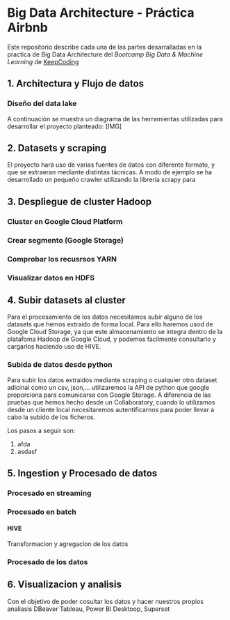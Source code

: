 # Big Data Architecture - Práctica Airbnb
Este repositorio describe cada una de las partes desarralladas en la practica de Big Data Architecture del _Bootcamp Big Data & Machine Learning_ de [KeepCoding](https://keepcoding.io/es/)
## 1. Architectura y Flujo de datos
### Diseño del data lake
A continuación se muestra un diagrama de las herramientas utilizadas para desarrollar el proyecto planteado:
[IMG]

## 2. Datasets y scraping
El proyecto hará uso de varias fuentes de datos con diferente formato, y que se extraeran mediante distintas tácnicas. A modo de ejemplo se ha desarrollado un pequeño crawler utilizando la libreria scrapy para 

## 3. Despliegue de cluster Hadoop
### Cluster en Google Cloud Platform

### Crear segmento (Google Storage)
### Comprobar los recusrsos YARN
### Visualizar datos en HDFS
## 4. Subir datasets al cluster
Para el procesamiento de los datos necesitamos subir alguno de los datasets que hemos extraido de forma local. Para ello haremos usod de Google Cloud Storage, ya que este almacenamiento se integra dentro de la platafoma Hadoop de Google Cloud, y podemos facilmente consultarlo y cargarlos haciendo uso de HIVE.

### Subida de datos desde python
Para subir los datos extraidos mediante scraping o cualquier otro dataset adicinal como un csv, json,... utilizaremos la API de python que google proporciona para comunicarse con Google Storage. A diferencia de las pruebas que hemos hecho desde un Collaboratory, cuando lo utilizamos desde un cliente local necesitaremos autentificarnos para poder llevar a cabo la subido de los ficheros.

Los pasos a seguir son:
1. afda
2. asdasf

## 5. Ingestion y Procesado de datos
### Procesado en streaming

### Procesado en batch
#### HIVE
Transformacion y agregacion de los datos
### Procesado de los datos


## 6. Visualizacion y analisis
Con el objetivo de poder cosultar los datos y hacer nuestros propios analiasis
DBeaver
Tableau, Power BI Desktoop, Superset
